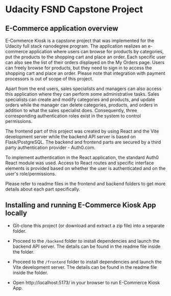 # Udacity FSND Capstone Project

## E-Commerce application overview

E-Commerce Kiosk is a capstone project that was implemented for the Udacity full stack nanodegree program. The application realizes an e-commerce application where users can browse for products by categories, put the products to the shopping cart and place an order. Each specific user can also see the list of their orders displayed on the My Orders page. Users can freely browse for products, but they need to sign in to access the shopping cart and place an order. Please note that integration with payment processors is out of scope of this project.

Apart from the end users, sales specialists and managers can also access this application where they can perform some administrative tasks. Sales specialists can create and modify categories and products, and update orders while the manager can delete categories, products, and orders in addition to what the sales specialist does. Consequently, three corresponding authentication roles exist in the system to control permissions.

The frontend part of this project was created by using React and the Vite development server while the backend API server is based on Flask/PostgreSQL. The backend and frontend parts are secured by a third party authentication provider - Auth0.com.

To implement authentication in the React application, the standard Auth0 React module was used. Access to React routes and specific interface elements is provided based on whether the user is authenticated and on the user's role/permissions.

Please refer to readme files in the frontend and backend folders to get more details about each part specifically.

## Installing and running E-Commerce Kiosk App locally

- Git-clone this project (or download and extract a zip file) into a separate folder.

- Proceed to the `/backend` folder to install dependencies and launch the backend API server. The details can be found in the readme file inside the folder.

- Proceed to the `/frontend` folder to install dependencies and launch the Vite development server. The details can be found in the readme file inside the folder.

- Open http://localhost:5173/ in your browser to run E-Commerce Kiosk App.
